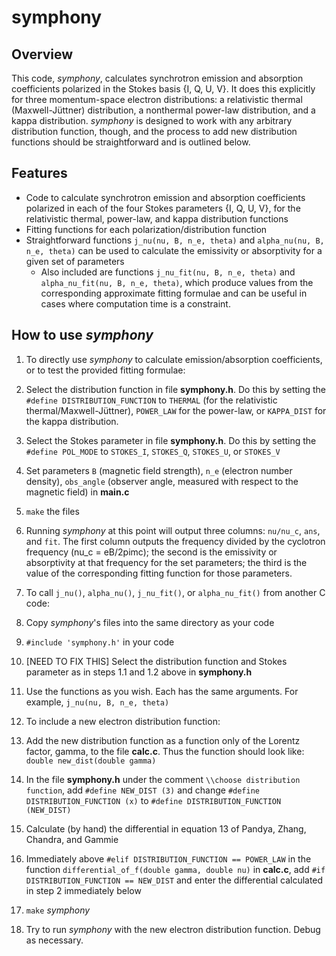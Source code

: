 # symphony

## Overview
This code, *symphony*, calculates synchrotron emission and absorption coefficients polarized in the Stokes basis {I, Q, U, V}.  It does this explicitly for three momentum-space electron distributions: a relativistic thermal (Maxwell-Jüttner) distribution, a nonthermal power-law distribution, and a kappa distribution.  *symphony* is designed to work with any arbitrary distribution function, though, and the process to add new distribution functions should be straightforward and is outlined below.

## Features
* Code to calculate synchrotron emission and absorption coefficients polarized in each of the four Stokes parameters {I, Q, U, V}, for the relativistic thermal, power-law, and kappa distribution functions
* Fitting functions for each polarization/distribution function
* Straightforward functions `j_nu(nu, B, n_e, theta)` and `alpha_nu(nu, B, n_e, theta)` can be used to calculate the emissivity or absorptivity for a given set of parameters
  * Also included are functions `j_nu_fit(nu, B, n_e, theta)` and `alpha_nu_fit(nu, B, n_e, theta)`, which produce values from the corresponding approximate fitting formulae and can be useful in cases where computation time is a constraint.

## How to use *symphony*

1. To directly use *symphony* to calculate emission/absorption coefficients, or to test the provided fitting formulae:
  1. Select the distribution function in file **symphony.h**.  Do this by setting the `#define DISTRIBUTION_FUNCTION` to `THERMAL` (for the relativistic thermal/Maxwell-Jüttner), `POWER_LAW` for the power-law, or `KAPPA_DIST` for the kappa distribution.
  2. Select the Stokes parameter in file **symphony.h**.  Do this by setting the `#define POL_MODE` to `STOKES_I`, `STOKES_Q`, `STOKES_U`, or `STOKES_V`
  3. Set parameters `B` (magnetic field strength), `n_e` (electron number density), `obs_angle` (observer angle, measured with respect to the magnetic field) in **main.c**
  4. `make` the files
  5. Running *symphony* at this point will output three columns: `nu/nu_c`, `ans`, and `fit`.  The first column outputs the frequency divided by the cyclotron frequency (nu_c = eB/2pimc); the second is the emissivity or absorptivity at that frequency for the set parameters; the third is the value of the corresponding fitting function for those parameters.

2. To call `j_nu()`, `alpha_nu()`, `j_nu_fit()`, or `alpha_nu_fit()` from another C code:
  1. Copy *symphony*'s files into the same directory as your code
  2. `#include 'symphony.h'` in your code
  3. [NEED TO FIX THIS] Select the distribution function and Stokes parameter as in steps 1.1 and 1.2 above in **symphony.h**
  4. Use the functions as you wish. Each has the same arguments.  For example, `j_nu(nu, B, n_e, theta)`
 
3. To include a new electron distribution function:
  1. Add the new distribution function as a function only of the Lorentz factor, gamma, to the file **calc.c**.  Thus the function should look like: `double new_dist(double gamma)`
  2. In the file **symphony.h** under the comment `\\choose distribution function`, add `#define NEW_DIST (3)` and change `#define DISTRIBUTION_FUNCTION (x)` to `#define DISTRIBUTION_FUNCTION (NEW_DIST)`
  3. Calculate (by hand) the differential in equation 13 of Pandya, Zhang, Chandra, and Gammie
  4. Immediately above `#elif DISTRIBUTION_FUNCTION == POWER_LAW` in the function `differential_of_f(double gamma, double nu)` in **calc.c**, add `#if DISTRIBUTION_FUNCTION == NEW_DIST` and enter the differential calculated in step 2 immediately below
  5. `make` *symphony*
  6. Try to run *symphony* with the new electron distribution function.  Debug as necessary.
